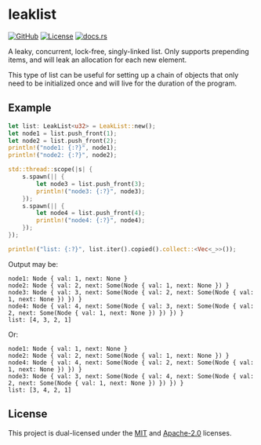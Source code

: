 # leaklist

[![GitHub](https://img.shields.io/badge/github-Coder--256%2Fleaklist-4c1.svg?logo=github)](https://github.com/Coder-256/leaklist)
[![License](https://img.shields.io/badge/license-MIT_OR_Apache--2.0-blue.svg)](https://github.com/Coder-256/leaklist#license)
[![docs.rs](https://img.shields.io/docsrs/leaklist.svg)](https://docs.rs/leaklist/latest/leaklist/)


A leaky, concurrent, lock-free, singly-linked list. Only supports prepending
items, and will leak an allocation for each new element.

This type of list can be useful for setting up a chain of objects that only need
to be initialized once and will live for the duration of the program.

## Example

```rust
let list: LeakList<u32> = LeakList::new();
let node1 = list.push_front(1);
let node2 = list.push_front(2);
println!("node1: {:?}", node1);
println!("node2: {:?}", node2);

std::thread::scope(|s| {
    s.spawn(|| {
        let node3 = list.push_front(3);
        println!("node3: {:?}", node3);
    });
    s.spawn(|| {
        let node4 = list.push_front(4);
        println!("node4: {:?}", node4);
    });
});

println!("list: {:?}", list.iter().copied().collect::<Vec<_>>());
```

Output may be:

```
node1: Node { val: 1, next: None }
node2: Node { val: 2, next: Some(Node { val: 1, next: None }) }
node3: Node { val: 3, next: Some(Node { val: 2, next: Some(Node { val: 1, next: None }) }) }
node4: Node { val: 4, next: Some(Node { val: 3, next: Some(Node { val: 2, next: Some(Node { val: 1, next: None }) }) }) }
list: [4, 3, 2, 1]
```

Or:

```
node1: Node { val: 1, next: None }
node2: Node { val: 2, next: Some(Node { val: 1, next: None }) }
node4: Node { val: 4, next: Some(Node { val: 2, next: Some(Node { val: 1, next: None }) }) }
node3: Node { val: 3, next: Some(Node { val: 4, next: Some(Node { val: 2, next: Some(Node { val: 1, next: None }) }) }) }
list: [3, 4, 2, 1]
```

## License

This project is dual-licensed under the [MIT](LICENSE-MIT) and
[Apache-2.0](LICENSE-APACHE) licenses.
